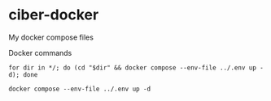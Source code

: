 # ciber-docker
My docker compose files

Docker commands

```
for dir in */; do (cd "$dir" && docker compose --env-file ../.env up -d); done
```

```
docker compose --env-file ../.env up -d
```